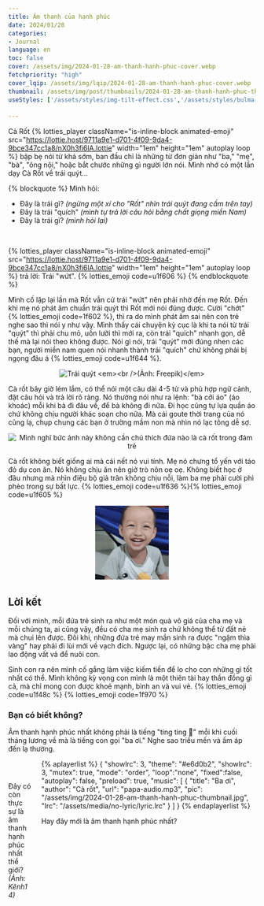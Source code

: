 ```yaml
---
title: Âm thanh của hạnh phúc
date: 2024/01/28
categories:
- Journal
language: en
toc: false
cover: /assets/img/2024-01-28-am-thanh-hanh-phuc-cover.webp
fetchpriority: "high"
cover_lqip: /assets/img/lqip/2024-01-28-am-thanh-hanh-phuc-cover.webp
thumbnail: /assets/img/post/thumbnails/2024-01-28-am-thanh-hanh-phuc-thumbnail.webp
useStyles: ['/assets/styles/img-tilt-effect.css','/assets/styles/bulma-timeline.css']

---
```

 <span class="has-tooltip-arrow has-tooltip-bottom" data-tooltip="27 tháng tuổi (tính đến thời điểm viết bài)">Cà Rốt {% lotties_player className="is-inline-block animated-emoji" src="https://lottie.host/9711a9e1-d701-4f09-9da4-9bce347cc1a8/nX0h3fi6lA.lottie" width="1em" height="1em" autoplay loop %}</span> bập bẹ nói từ khá sớm, ban đầu chỉ là những từ đơn giản như "ba," "mẹ", "bà", "ông nội," hoặc bắt chước những gì người lớn nói. Mình nhớ có một lần dạy Cà Rốt về trái quýt...
 
{% blockquote %}
Mình hỏi: 
- Đây là trái gì? <em>(ngừng một xí cho "Rốt" nhìn trái quýt đang cầm trên tay)</em>
- Đây là trái "quích" <em>(mình tự trả lời câu hỏi bằng chất giọng miền Nam)</em>
- Đây là trái gì? <em>(mình hỏi lại)</em>
<br />

{% lotties_player className="is-inline-block animated-emoji" src="https://lottie.host/9711a9e1-d701-4f09-9da4-9bce347cc1a8/nX0h3fi6lA.lottie" width="1em" height="1em" autoplay loop %} trả lời: Trái "wứt". {% lotties_emoji code=u1f606 %}
{% endblockquote %}


Mình cố lặp lại lần mà Rốt vẫn cứ trái "wứt" nên phải nhờ đến mẹ Rốt. Đến khi mẹ nó phát âm chuẩn trái quýt thì Rốt mới nói đúng được. Cười "chớt" {% lotties_emoji code=1f602 %}, thì ra do mình phát âm sai nên con trẻ nghe sao thì nói y như vậy. Mình thấy cái chuyện kỳ cục là khi ta nói từ trái "quýt" thì phải chu mỏ, uốn lưỡi thì mới ra, còn trái "quích" nhanh gọn, dễ thế mà lại nói theo không được. Nói gì nói, trái "quýt" mới đúng nhen các bạn, người miền nam quen nói nhanh thành trái "quích" chứ không phải bị ngọng đâu á {% lotties_emoji code=u1f644 %}. 
<!-- more -->
<p style="text-align: center">
    <img class="not-gallery-item in-view-effect img-reset-brightness transition-all lazy" src="trai-quyt.jpg" data-src="trai-quyt.jpg" alt="Trái quýt <em><br />(Ảnh: Freepik)</em>" width="200px">
</p>

Cà rốt bây giờ lém lắm, có thể nói một câu dài 4-5 từ và phù hợp ngữ cảnh, đặt câu hỏi và trả lời rõ ràng. Nó thường nói như ra lệnh: "bà cởi áo" (áo khoác) mỗi khi bà đi đâu về, để bà không đi nữa. Đi học cũng tự lựa quần áo chứ không chịu người khác soạn cho nữa. Mà cái goute thời trang của nó cũng lạ, chụp chung các bạn ở trường mầm non mà nhìn nó lạc tông dễ sợ.

<p style="text-align: center">
    <img class="in-view-effect frame bright-on-hover transition-all lazy tilt-right" src="carrot-o-truong-mam-non-01.jpeg" data-src="carrot-o-truong-mam-non-01.jpeg" alt="Mình nghĩ bức ảnh này không cần chú thích đứa nào là cà rốt trong đám trẻ" width="80%">
</p>

Cà rốt không biết giống ai mà cái nết nó vui tính. Mẹ nó chưng tổ yến với táo đỏ dụ con ăn. Nó không chịu ăn nên giở trò nôn oẹ oẹ. Không biết học ở đâu nhưng mà nhìn điệu bộ giả trân không chịu nỗi, làm ba mẹ phải cười phì phèo trong sự bất lực. {% lotties_emoji code=u1f636 %}{% lotties_emoji code=u1f605 %}

<p style="text-align: center;">
    <img class="not-gallery-item" style="filter: brightness(1); -webkit-filter: brightness(1);" src="/assets/stickers/carrot/carrot-laughing-lossy-150x150.gif" width="150px">
</p>

## Lời kết
Đối với mình, mỗi đứa trẻ sinh ra như một món quà vô giá của cha mẹ và mỗi chúng ta, ai cũng vậy, đều có cha mẹ sinh ra chứ không thể từ đất nẻ mà chui lên được. Đôi khi, những đứa trẻ may mắn sinh ra được "ngậm thìa vàng" hay phải đi lùi mới về vạch đích. Ngược lại, có những bậc cha mẹ phải lao động vất vả để nuôi con. 

Sinh con ra nên mình cố gắng làm việc kiếm tiền để lo cho con những gì tốt nhất có thể. Mình không kỳ vọng con mình là một thiên tài hay thần đồng gì cả, mà chỉ mong con được khoẻ mạnh, bình an và vui vẻ. {% lotties_emoji code=u1f48c %} {% lotties_emoji code=1f970 %}

### Bạn có biết không? 
Âm thanh hạnh phúc nhất không phải là tiếng "ting ting 📲" mỗi khi cuối tháng lương về mà là tiếng con gọi "ba ơi." 
Nghe sao triều mến và ấm áp đến lạ thường. 

<div class="columns is-vcentered is-centered">
  <div class="column has-text-centered">
    <p style="text-align: center">
        <img class="not-gallery-item in-view-effect transition-all lazy" src="ting-ting.webp" data-src="ting-ting.webp" alt="" width="200px">
    </p>
    <p>
        Đây có còn thực sự là âm thanh <br />hạnh phúc nhất thể giới? <em>(Ảnh: Kênh14)</em>
    </p>
  </div>
  <div class="column">
    {% aplayerlist %}
    {
        "showlrc": 3,
        "theme": "#e6d0b2",
        "showlrc": 3,
        "mutex": true,
        "mode": "order",
        "loop":"none",
        "fixed":false,
        "autoplay": false,
        "preload": true,
        "music": [
            {
                "title": "Ba ơi",
                "author": "Cà rốt",
                "url": "papa-audio.mp3",
                "pic": "/assets/img/2024-01-28-am-thanh-hanh-phuc-thumbnail.jpg",
                "lrc": "/assets/media/no-lyric/lyric.lrc"
            }
        ]
    }
    {% endaplayerlist %}
    <p class="has-text-centered">Hay đây mới là âm thanh hạnh phúc nhất?</p>
  </div>
</div>
